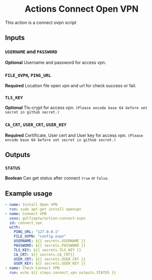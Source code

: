 # <center>Actions Connect Open VPN</center>

This action is a connect ovpn script

## Inputs

### `USERNAME` and `PASSWORD`

**Optional** Username and password for access vpn.

### `FILE_OVPN`, `PING_URL`

**Required** Location file open vpn and url for check success or fail.

### `TLS_KEY`

**Optional** Tls-crypt for access vpn. `(Please encode base 64 before set secret in github secret.)`

### `CA_CRT`, `USER_CRT`, `USER_KEY`

**Required** Certificate, User cert and User key for access vpn. `(Please encode base 64 before set secret in github secret.)`

## Outputs

### `STATUS`

**Boolean** Can get status after connect `true` or `false`.

## Example usage

```yml
- name: Install Open VPN
  run: sudo apt-get install openvpn
- name: Connect VPN
  uses: golfzaptw/action-connect-ovpn
  id: connect_vpn
  with:
    PING_URL: "127.0.0.1"
    FILE_OVPN: "config.ovpn"
    USERNAME: ${{ secrets.USERNAME }}
    PASSWORD: ${{ secrets.PASSWORD }}
    TLS_KEY: ${{ secrets.TLS_KEY }}
    CA_CRT: ${{ secrets.CA_CRT}}
    USER_CRT: ${{ secrets.USER_CRT }}
    USER_KEY: ${{ secrets.USER_KEY }}
- name: Check Connect VPN
  run: echo ${{ steps.connect_vpn.outputs.STATUS }}
```
